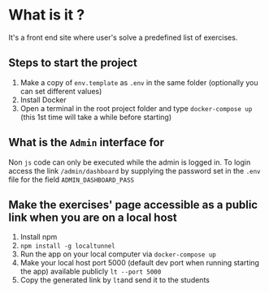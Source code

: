 # What is it ?
It's a front end site where user's solve a predefined list of exercises.

## Steps to start the project
1. Make a copy of `env.template` as `.env` in the same folder (optionally you can set different values)
2. Install Docker
3. Open a terminal in the root project folder and type `docker-compose up` (this 1st time will take a while before starting)

## What is the `Admin` interface for
Non `js` code can only be executed while the admin is logged in.
To login access the link `/admin/dashboard` by supplying the password  set in the `.env` file for the field `ADMIN_DASHBOARD_PASS`

## Make the exercises' page accessible as a public link when you are on a local host
1. Install npm
2. `npm install -g localtunnel`
3. Run the app on your local computer via `docker-compose up`
4. Make your local host port 5000 (default dev port when running starting the app) available publicly `lt --port 5000`
5. Copy the generated link by `lt`and send it to the students
